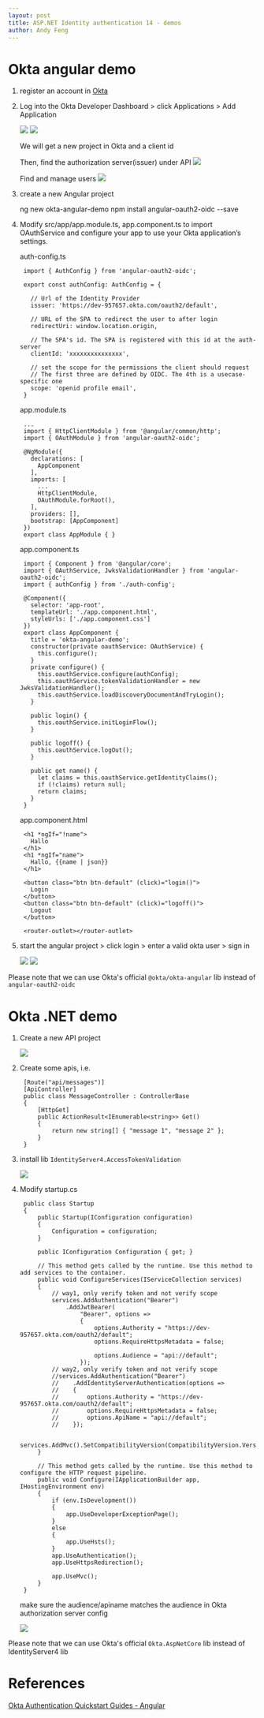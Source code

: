 ```yaml
---
layout: post
title: ASP.NET Identity authentication 14 - demos
author: Andy Feng
---
```


# Okta angular demo
1. register an account in [Okta](https://developer.okta.com)

1. Log into the Okta Developer Dashboard > click Applications > Add Application

	![](/images/posts/20190909-okta-1.png)
	![](/images/posts/20190909-okta-2.png)

	We will get a new project in Okta and a client id

	Then, find the authorization server(issuer) under API
	![](/images/posts/20190909-okta-3.png)

	Find and manage users
	![](/images/posts/20190909-okta-4.png)

1. create a new Angular project

	ng new okta-angular-demo
	npm install angular-oauth2-oidc --save

1. Modify src/app/app.module.ts, app.component.ts to import OAuthService and configure your app to use your Okta application’s settings.

	auth-config.ts

		import { AuthConfig } from 'angular-oauth2-oidc';
		
		export const authConfig: AuthConfig = {
		
		  // Url of the Identity Provider
		  issuer: 'https://dev-957657.okta.com/oauth2/default',
		
		  // URL of the SPA to redirect the user to after login
		  redirectUri: window.location.origin,
		
		  // The SPA's id. The SPA is registered with this id at the auth-server
		  clientId: 'xxxxxxxxxxxxxxx',
		
		  // set the scope for the permissions the client should request
		  // The first three are defined by OIDC. The 4th is a usecase-specific one
		  scope: 'openid profile email',
		}

	app.module.ts

		...
		import { HttpClientModule } from '@angular/common/http';
		import { OAuthModule } from 'angular-oauth2-oidc';
		
		@NgModule({
		  declarations: [
		    AppComponent
		  ],
		  imports: [
		    ...
		    HttpClientModule,
		    OAuthModule.forRoot(),
		  ],
		  providers: [],
		  bootstrap: [AppComponent]
		})
		export class AppModule { }

	app.component.ts

		import { Component } from '@angular/core';
		import { OAuthService, JwksValidationHandler } from 'angular-oauth2-oidc';
		import { authConfig } from './auth-config';
		
		@Component({
		  selector: 'app-root',
		  templateUrl: './app.component.html',
		  styleUrls: ['./app.component.css']
		})
		export class AppComponent {
		  title = 'okta-angular-demo';
		  constructor(private oauthService: OAuthService) {
		    this.configure();
		  }
		  private configure() {
		    this.oauthService.configure(authConfig);
		    this.oauthService.tokenValidationHandler = new JwksValidationHandler();
		    this.oauthService.loadDiscoveryDocumentAndTryLogin();
		  }
		
		  public login() {
		    this.oauthService.initLoginFlow();
		  }
		
		  public logoff() {
		    this.oauthService.logOut();
		  }
		
		  public get name() {
		    let claims = this.oauthService.getIdentityClaims();
		    if (!claims) return null;
		    return claims;
		  }
		}

	app.component.html

		<h1 *ngIf="!name">
		  Hallo
		</h1>
		<h1 *ngIf="name">
		  Hallo, {{name | json}}
		</h1>
		
		<button class="btn btn-default" (click)="login()">
		  Login
		</button>
		<button class="btn btn-default" (click)="logoff()">
		  Logout
		</button>
		
		<router-outlet></router-outlet>

1. start the angular project > click login > enter a valid okta user > sign in

	![](/images/posts/20190909-okta-5.png)
	![](/images/posts/20190909-okta-6.png)

Please note that we can use Okta's official `@okta/okta-angular` lib instead of `angular-oauth2-oidc`

# Okta .NET demo
1. Create a new API project

	![](/images/posts/20180228-.netcore-webapi-2.png)

1. Create some apis, i.e.

	    [Route("api/messages")]
	    [ApiController]
	    public class MessageController : ControllerBase
	    {
	        [HttpGet]
	        public ActionResult<IEnumerable<string>> Get()
	        {
	            return new string[] { "message 1", "message 2" };
	        }
	    }

1. install lib `IdentityServer4.AccessTokenValidation`

	![](/images/posts/20181031-openid-1.png)

1. Modify startup.cs

		public class Startup
	    {
	        public Startup(IConfiguration configuration)
	        {
	            Configuration = configuration;
	        }
	
	        public IConfiguration Configuration { get; }
	
	        // This method gets called by the runtime. Use this method to add services to the container.
	        public void ConfigureServices(IServiceCollection services)
	        {
	            // way1, only verify token and not verify scope
	            services.AddAuthentication("Bearer")
	                .AddJwtBearer(
	                    "Bearer", options =>
	                    {
	                        options.Authority = "https://dev-957657.okta.com/oauth2/default";
	                        options.RequireHttpsMetadata = false;
	
	                        options.Audience = "api://default";
	                    });
	            // way2, only verify token and not verify scope
	            //services.AddAuthentication("Bearer")
	            //    .AddIdentityServerAuthentication(options =>
	            //    {
	            //        options.Authority = "https://dev-957657.okta.com/oauth2/default";
	            //        options.RequireHttpsMetadata = false;
	            //        options.ApiName = "api://default";
	            //    });
	
	            services.AddMvc().SetCompatibilityVersion(CompatibilityVersion.Version_2_1);
	        }
	
	        // This method gets called by the runtime. Use this method to configure the HTTP request pipeline.
	        public void Configure(IApplicationBuilder app, IHostingEnvironment env)
	        {
	            if (env.IsDevelopment())
	            {
	                app.UseDeveloperExceptionPage();
	            }
	            else
	            {
	                app.UseHsts();
	            }
	            app.UseAuthentication();
	            app.UseHttpsRedirection();
	
	            app.UseMvc();
	        }
	    }

	make sure the audience/apiname matches the audience in Okta authorization server config

	![](/images/posts/20190909-okta-3.png)


Please note that we can use Okta's official `Okta.AspNetCore` lib instead of IdentityServer4 lib

# References
[Okta Authentication Quickstart Guides - Angular](https://developer.okta.com/quickstart/#/angular/nodejs/express)
